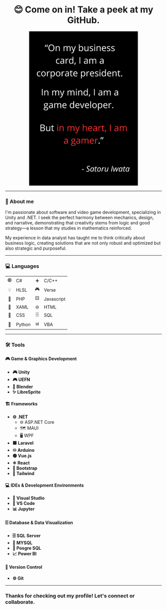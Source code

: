 <div align="center">
  <h1>😊 Come on in! Take a peek at my GitHub.</h1> 
  <img src="SatoruIwata.png" alt="Quote of Satoru Iwata" width="350">
</div>
<!--
**RuuRoger/RuuRoger** is a ✨ _special_ ✨ repository because its `README.md` (this file) appears on your GitHub profile.
-->

---

### 🚀 About me

I'm passionate about software and video game development, specializing in Unity and .NET. I seek the perfect harmony between mechanics, design, and narrative, demonstrating that creativity stems from logic and good strategy—a lesson that my studies in mathematics reinforced.

My experience in data analyst has taught me to think critically about business logic, creating solutions that are not only robust and optimized but also strategic and purposeful.

---

### 💻 Languages
|   |   |   |   |
|:-:|:--|:-:|:--|
| 🟣 | C#      | ➕ | C/C++    |
| 💡 | HLSL    | 🎮 | Verse    |
| 🐘 | PHP     | 🟨 | Javascript |
| 📐 | XAML    | 🌐 | HTML     |
| 🎨 | CSS     | 🗄️ | SQL      |
| 🐍 | Python  | 📊 | VBA      |

---

### 🛠️ Tools

#### 🎮 Game & Graphics Development

* **🎮 Unity**
* **🎮 UEFN**
* **🎨 Blender**
* **✨ LibreSprite**

#### 🏗️ Frameworks

* **⚙️ .NET**
  * 🌐 ASP.NET Core
  * 🗺️ MAUI
  * 🖥️ WPF
* **🟥 Laravel**
* **♾️ Arduino**
* **🟢 Vue.js**
* **⚛️ React**
* **📘 Bootstrap**
* **💨 Tailwind**

#### 💻 IDEs & Development Environments

* **🚀 Visual Studio**
* **📝 VS Code**
* **📊 Jupyter**

#### 🗄️ Database & Data Visualization

* **🗄️ SQL Server**
* **🐬 MYSQL**
* **🐘 Posgre SQL**
* **📈 Power BI**

#### 🔗 Version Control

* **⚙️ Git**

---
### Thanks for checking out my profile! Let's connect or collaborate.
